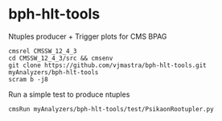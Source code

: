 # bph-hlt-tools
Ntuples producer + Trigger plots for CMS BPAG

```
cmsrel CMSSW_12_4_3
cd CMSSW_12_4_3/src && cmsenv
git clone https://github.com/vjmastra/bph-hlt-tools.git myAnalyzers/bph-hlt-tools
scram b -j8
```
Run a simple test to produce ntuples
```
cmsRun myAnalyzers/bph-hlt-tools/test/PsikaonRootupler.py
```
